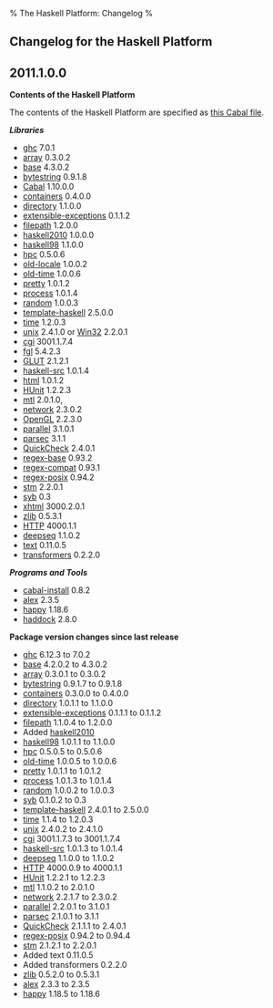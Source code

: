 % The Haskell Platform: Changelog
%

Changelog for the Haskell Platform
-------------------

2011.1.0.0
----------

**Contents of the Haskell Platform** 

The contents of the Haskell Platform are specified
as [this Cabal file](http://code.galois.com/darcs/haskell-platform/haskell-platform.cabal).

***Libraries***

 * [ghc] 7.0.1
 * [array] 0.3.0.2
 * [base] 4.3.0.2
 * [bytestring] 0.9.1.8
 * [Cabal] 1.10.0.0
 * [containers] 0.4.0.0
 * [directory] 1.1.0.0
 * [extensible-exceptions] 0.1.1.2
 * [filepath] 1.2.0.0
 * [haskell2010] 1.0.0.0
 * [haskell98] 1.1.0.0
 * [hpc] 0.5.0.6
 * [old-locale] 1.0.0.2
 * [old-time] 1.0.0.6
 * [pretty] 1.0.1.2
 * [process] 1.0.1.4
 * [random] 1.0.0.3
 * [template-haskell] 2.5.0.0
 * [time] 1.2.0.3
 * [unix] 2.4.1.0 or [Win32] 2.2.0.1
 * [cgi] 3001.1.7.4
 * [fgl] 5.4.2.3
 * [GLUT] 2.1.2.1
 * [haskell-src] 1.0.1.4
 * [html] 1.0.1.2
 * [HUnit] 1.2.2.3
 * [mtl] 2.0.1.0,
 * [network] 2.3.0.2
 * [OpenGL] 2.2.3.0
 * [parallel] 3.1.0.1
 * [parsec] 3.1.1
 * [QuickCheck] 2.4.0.1
 * [regex-base] 0.93.2
 * [regex-compat] 0.93.1
 * [regex-posix] 0.94.2
 * [stm] 2.2.0.1
 * [syb] 0.3
 * [xhtml] 3000.2.0.1
 * [zlib] 0.5.3.1
 * [HTTP] 4000.1.1
 * [deepseq] 1.1.0.2
 * [text] 0.11.0.5
 * [transformers] 0.2.2.0

***Programs and Tools***

 * [cabal-install] 0.8.2
 * [alex] 2.3.5
 * [happy] 1.18.6
 * [haddock] 2.8.0

**Package version changes since last release**

 * [ghc]            6.12.3      to 7.0.2 
 * [base]           4.2.0.2     to 4.3.0.2
 * [array]          0.3.0.1     to 0.3.0.2
 * [bytestring]     0.9.1.7     to 0.9.1.8
 * [containers]     0.3.0.0     to 0.4.0.0
 * [directory]      1.0.1.1     to 1.1.0.0
 * [extensible-exceptions]  0.1.1.1 to 0.1.1.2
 * [filepath]       1.1.0.4     to 1.2.0.0
 * Added [haskell2010]
 * [haskell98]      1.0.1.1     to 1.1.0.0
 * [hpc]            0.5.0.5     to 0.5.0.6
 * [old-time]       1.0.0.5     to 1.0.0.6
 * [pretty]         1.0.1.1     to 1.0.1.2
 * [process]        1.0.1.3     to 1.0.1.4
 * [random]         1.0.0.2     to 1.0.0.3
 * [syb]            0.1.0.2     to 0.3
 * [template-haskell] 2.4.0.1   to 2.5.0.0
 * [time]             1.1.4     to 1.2.0.3
 * [unix]           2.4.0.2     to 2.4.1.0
 * [cgi]            3001.1.7.3 to 3001.1.7.4
 * [haskell-src]    1.0.1.3 to 1.0.1.4
 * [deepseq]        1.1.0.0 to 1.1.0.2
 * [HTTP]           4000.0.9 to 4000.1.1
 * [HUnit]           1.2.2.1 to 1.2.2.3
 * [mtl]             1.1.0.2 to 2.0.1.0
 * [network]         2.2.1.7 to 2.3.0.2
 * [parallel]       2.2.0.1 to 3.1.0.1
 * [parsec]         2.1.0.1 to 3.1.1
 * [QuickCheck]     2.1.1.1 to 2.4.0.1
 * [regex-posix]    0.94.2 to 0.94.4
 * [stm]           2.1.2.1 to 2.2.0.1
 * Added text  0.11.0.5
 * Added transformers  0.2.2.0
 * [zlib]           0.5.2.0 to 0.5.3.1
 * [alex] 2.3.3 to 2.3.5
 * [happy] 1.18.5 to 1.18.6

[base]: http://hackage.haskell.org/package/base
[array]: http://hackage.haskell.org/package/array
[bytestring]: http://hackage.haskell.org/package/bytestring
[Cabal]: http://hackage.haskell.org/package/Cabal
[containers]: http://hackage.haskell.org/package/containers
[directory]: http://hackage.haskell.org/package/directory
[extensible-exceptions]: http://hackage.haskell.org/package/extensible-exceptions
[filepath]: http://hackage.haskell.org/package/filepath
[haskell98]: http://hackage.haskell.org/package/haskell98
[haskell2010]: http://hackage.haskell.org/package/haskell2010
[hpc]: http://hackage.haskell.org/package/hpc
[old-locale]: http://hackage.haskell.org/package/old-locale
[old-time]: http://hackage.haskell.org/package/old-time
[pretty]: http://hackage.haskell.org/package/pretty
[process]: http://hackage.haskell.org/package/process
[random]: http://hackage.haskell.org/package/random
[template-haskell]: http://hackage.haskell.org/package/template-haskell
[time]: http://hackage.haskell.org/package/time
[unix]: http://hackage.haskell.org/package/unix
[Win32]: http://hackage.haskell.org/package/Win32
[cgi]: http://hackage.haskell.org/package/cgi
[fgl]: http://hackage.haskell.org/package/fgl
[GLUT]: http://hackage.haskell.org/package/GLUT
[haskell-src]: http://hackage.haskell.org/package/haskell-src
[html]: http://hackage.haskell.org/package/html
[HUnit]: http://hackage.haskell.org/package/HUnit
[mtl]: http://hackage.haskell.org/package/mtl
[network]: http://hackage.haskell.org/package/network
[OpenGL]: http://hackage.haskell.org/package/OpenGL
[parallel]: http://hackage.haskell.org/package/parallel
[parsec]: http://hackage.haskell.org/package/parsec
[QuickCheck]: http://hackage.haskell.org/package/QuickCheck
[regex-base]: http://hackage.haskell.org/package/regex-base
[regex-compat]: http://hackage.haskell.org/package/regex-compat
[regex-posix]: http://hackage.haskell.org/package/regex-posix
[stm]: http://hackage.haskell.org/package/stm
[syb]: http://hackage.haskell.org/package/syb
[xhtml]: http://hackage.haskell.org/package/xhtml
[zlib]: http://hackage.haskell.org/package/zlib
[HTTP]: http://hackage.haskell.org/package/HTTP
[deepseq]: http://hackage.haskell.org/package/deepseq
[text]: http://hackage.haskell.org/package/text
[transformers]: http://hackage.haskell.org/package/transformers

[ghc]: http://haskell.org/ghc
[alex]: http://haskell.org/alex
[happy]: http://haskell.org/happy
[haddock]: http://haskell.org/haddock
[cabal-install]: http://hackage.haskell.org/package/cabal-install
